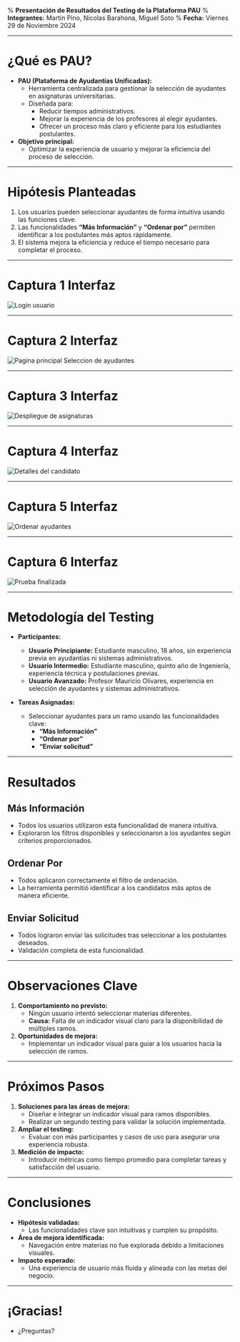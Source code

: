 % **Presentación de Resultados del Testing de la Plataforma PAU**
% **Integrantes:**  Martin Pino, Nicolas Barahona, Miguel Soto
% **Fecha:** Viernes 29 de Noviembre 2024

---

# ¿Qué es PAU?

- **PAU (Plataforma de Ayudantías Unificadas):**
  - Herramienta centralizada para gestionar la selección de ayudantes en asignaturas universitarias.
  - Diseñada para:
    - Reducir tiempos administrativos.
    - Mejorar la experiencia de los profesores al elegir ayudantes.
    - Ofrecer un proceso más claro y eficiente para los estudiantes postulantes.
- **Objetivo principal:**
  - Optimizar la experiencia de usuario y mejorar la eficiencia del proceso de selección.

---

# Hipótesis Planteadas

1. Los usuarios pueden seleccionar ayudantes de forma intuitiva usando las funciones clave.
2. Las funcionalidades **“Más Información”** y **“Ordenar por”** permiten identificar a los postulantes más aptos rápidamente.
3. El sistema mejora la eficiencia y reduce el tiempo necesario para completar el proceso.

---

# Captura 1 Interfaz

![Login usuario](Captura0.png)

---

# Captura 2 Interfaz

![Pagina principal Seleccion de ayudantes](Captura1.png)

---

# Captura 3 Interfaz

![Despliegue de asignaturas](Captura2.png)

---

# Captura 4 Interfaz

![Detalles del candidato](Captura3.png)

---

# Captura 5 Interfaz

![Ordenar ayudantes](Captura4.png)

---

# Captura 6 Interfaz

![Prueba finalizada](Captura5.png)

---

# Metodología del Testing

- **Participantes:**
  - **Usuario Principiante:** Estudiante masculino, 18 años, sin experiencia previa en ayudantías ni sistemas administrativos.
  - **Usuario Intermedio:** Estudiante masculino, quinto año de Ingeniería, experiencia técnica y postulaciones previas.
  - **Usuario Avanzado:** Profesor Mauricio Olivares, experiencia en selección de ayudantes y sistemas administrativos.

- **Tareas Asignadas:**
  - Seleccionar ayudantes para un ramo usando las funcionalidades clave:
    - **“Más Información”**
    - **“Ordenar por”**
    - **“Enviar solicitud”**

---

# Resultados

## Más Información
- Todos los usuarios utilizaron esta funcionalidad de manera intuitiva.
- Exploraron los filtros disponibles y seleccionaron a los ayudantes según criterios proporcionados.

## Ordenar Por
- Todos aplicaron correctamente el filtro de ordenación.
- La herramienta permitió identificar a los candidatos más aptos de manera eficiente.

## Enviar Solicitud
- Todos lograron enviar las solicitudes tras seleccionar a los postulantes deseados.
- Validación completa de esta funcionalidad.

---

# Observaciones Clave

1. **Comportamiento no previsto:**
   - Ningún usuario intentó seleccionar materias diferentes.
   - **Causa:** Falta de un indicador visual claro para la disponibilidad de múltiples ramos.
2. **Oportunidades de mejora:**
   - Implementar un indicador visual para guiar a los usuarios hacia la selección de ramos.

---

# Próximos Pasos

1. **Soluciones para las áreas de mejora:**
   - Diseñar e integrar un indicador visual para ramos disponibles.
   - Realizar un segundo testing para validar la solución implementada.
2. **Ampliar el testing:**
   - Evaluar con más participantes y casos de uso para asegurar una experiencia robusta.
3. **Medición de impacto:**
   - Introducir métricas como tiempo promedio para completar tareas y satisfacción del usuario.

---

# Conclusiones

- **Hipótesis validadas:**
  - Las funcionalidades clave son intuitivas y cumplen su propósito.
- **Área de mejora identificada:**
  - Navegación entre materias no fue explorada debido a limitaciones visuales.
- **Impacto esperado:**
  - Una experiencia de usuario más fluida y alineada con las metas del negocio.

---

# ¡Gracias!
- ¿Preguntas?
